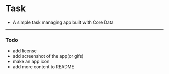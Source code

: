 # Task
- A simple task managing app built with Core Data
---
### Todo
- add license
- add screenshot of the app(or gifs)
- make an app icon
- add more content to README
